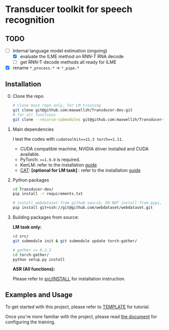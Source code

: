 # Transducer toolkit for speech recognition

## TODO

- [ ] Internal language model estimation (ongoing)
    - [x] evaluate the ILME method on RNN-T RNA decode
    - [ ] get RNN-T decode methods all ready for ILME
- [x] rename `*_process.*` -> `*_pipe.*`

## Installation

0. Clone the repo

    ```bash
    # clone main repo only, for LM training
    git clone git@github.com:maxwellzh/Transducer-dev.git
    # for all functions
    git clone --recurse-submodules git@github.com:maxwellzh/Transducer-dev.git
    ```

1. Main dependencies

   I test the codes with `cudatoolkit==11.3 torch==1.11`.
  
   - CUDA compatible machine, NVIDIA driver installed and CUDA available.
   - PyTorch: `>=1.9.0` is required.
   - KenLM: refer to the installation [guide](tools/README.md#kenlm)
   - [CAT](https://github.com/thu-spmi/CAT): **\[optional for LM task\]** : refer to the installation [guide](tools/README.md#cat)
   
2. Python packages

   ```bash
   cd Transducer-dev/
   pip install -r requirements.txt

   # install webdataset from github source, DO NOT install from pypi, it's too old.
   pip install git+ssh://git@github.com/webdataset/webdataset.git
   ```

3. Building packages from source:

   **LM task only:**
   
   ```bash
   cd src/
   git submodule init & git submodule update torch-gather/
   
   # gather >= 0.2.2
   cd torch-gather/
   python setup.py install
   ```
   
   **ASR (All functions):**
   
   Please refer to [src/INSTALL](src/INSTALL) for installation instruction.

## Examples and Usage

To get started with this project, please refer to [TEMPLATE](egs/TEMPLATE/README.md) for tutorial.

Once you're more familiar with the project, please read [the document](configure_guide.md) for configuring the training.

